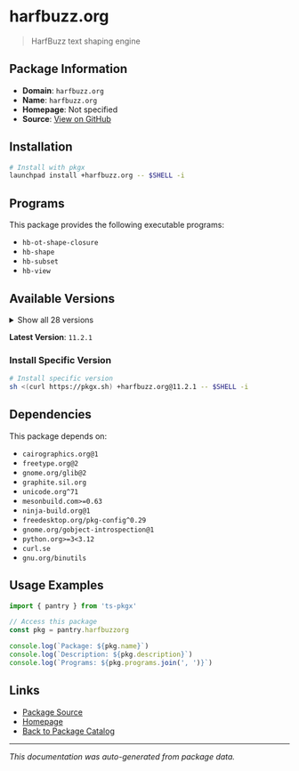 # harfbuzz.org

> HarfBuzz text shaping engine

## Package Information

- **Domain**: `harfbuzz.org`
- **Name**: `harfbuzz.org`
- **Homepage**: Not specified
- **Source**: [View on GitHub](https://github.com/pkgxdev/pantry/tree/main/projects/harfbuzz.org/package.yml)

## Installation

```bash
# Install with pkgx
launchpad install +harfbuzz.org -- $SHELL -i
```

## Programs

This package provides the following executable programs:

- `hb-ot-shape-closure`
- `hb-shape`
- `hb-subset`
- `hb-view`

## Available Versions

<details>
<summary>Show all 28 versions</summary>

- `11.2.1`, `11.2.0`, `11.1.0`, `11.0.1`, `11.0.0`
- `10.4.0`, `10.3.0`, `10.2.0`, `10.1.0`, `10.0.1`
- `10.0.0`, `9.0.0`, `8.5.0`, `8.4.0`, `8.3.0`
- `8.2.2`, `8.2.1`, `8.2.0`, `8.1.1`, `8.1.0`
- `8.0.1`, `8.0.0`, `7.3.0`, `7.2.0`, `7.1.0`
- `7.0.1`, `7.0.0`, `5.3.1`

</details>

**Latest Version**: `11.2.1`

### Install Specific Version

```bash
# Install specific version
sh <(curl https://pkgx.sh) +harfbuzz.org@11.2.1 -- $SHELL -i
```

## Dependencies

This package depends on:

- `cairographics.org@1`
- `freetype.org@2`
- `gnome.org/glib@2`
- `graphite.sil.org`
- `unicode.org^71`
- `mesonbuild.com>=0.63`
- `ninja-build.org@1`
- `freedesktop.org/pkg-config^0.29`
- `gnome.org/gobject-introspection@1`
- `python.org>=3<3.12`
- `curl.se`
- `gnu.org/binutils`

## Usage Examples

```typescript
import { pantry } from 'ts-pkgx'

// Access this package
const pkg = pantry.harfbuzzorg

console.log(`Package: ${pkg.name}`)
console.log(`Description: ${pkg.description}`)
console.log(`Programs: ${pkg.programs.join(', ')}`)
```

## Links

- [Package Source](https://github.com/pkgxdev/pantry/tree/main/projects/harfbuzz.org/package.yml)
- [Homepage](#)
- [Back to Package Catalog](../package-catalog.md)

---

*This documentation was auto-generated from package data.*
